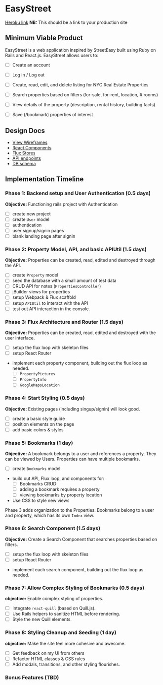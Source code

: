 # EasyStreet

[Heroku link][heroku] **NB:** This should be a link to your production site

[heroku]: http://www.herokuapp.com

## Minimum Viable Product

EasyStreet is a web application inspired by StreetEasy built using Ruby on Rails
and React.js. EasyStreet allows users to:

<!-- This is a Markdown checklist. Use it to keep track of your
progress. Put an x between the brackets for a checkmark: [x] -->

- [ ] Create an account
- [ ] Log in / Log out
- [ ] Create, read, edit, and delete listing for NYC Real Estate Properties
- [ ] Search properties based on filters (for-sale, for-rent, location, # rooms)
- [ ] View details of the property (description, rental history, building facts)
- [ ] Save (/bookmark) properties of interest


## Design Docs
* [View Wireframes][views]
* [React Components][components]
* [Flux Stores][stores]
* [API endpoints][api-endpoints]
* [DB schema][schema]

[views]: ./docs/views.md
[components]: ./docs/components.md
[stores]: ./docs/stores.md
[api-endpoints]: ./docs/api-endpoints.md
[schema]: ./docs/schema.md

## Implementation Timeline

### Phase 1: Backend setup and User Authentication (0.5 days)

**Objective:** Functioning rails project with Authentication

- [ ] create new project
- [ ] create `User` model
- [ ] authentication
- [ ] user signup/signin pages
- [ ] blank landing page after signin

### Phase 2: Property Model, API, and basic APIUtil (1.5 days)

**Objective:** Properties can be created, read, edited and destroyed through
the API.

- [ ] create `Property` model
- [ ] seed the database with a small amount of test data
- [ ] CRUD API for notes (`PropertiesController`)
- [ ] jBuilder views for properties
- [ ] setup Webpack & Flux scaffold
- [ ] setup `APIUtil` to interact with the API
- [ ] test out API interaction in the console.

### Phase 3: Flux Architecture and Router (1.5 days)

**Objective:** Properties can be created, read, edited and destroyed with the
user interface.

- [ ] setup the flux loop with skeleton files
- [ ] setup React Router
- implement each property component, building out the flux loop as needed.
  - [ ] `PropertyPictures`
  - [ ] `PropertyInfo`
  - [ ] `GoogleMapsLocation`

### Phase 4: Start Styling (0.5 days)

**Objective:** Existing pages (including singup/signin) will look good.

- [ ] create a basic style guide
- [ ] position elements on the page
- [ ] add basic colors & styles

### Phase 5: Bookmarks (1 day)

**Objective:** A bookmark belongs to a user and references a property. They can be viewed by Users. Properties
can have multiple bookmarks.

- [ ] create `Bookmarks` model
- build out API, Flux loop, and components for:
  - [ ] Bookmarks CRUD
  - [ ] adding a bookmark requires a property
  - [ ] viewing bookmarks by property location
- Use CSS to style new views

Phase 3 adds organization to the Properties. Bookmarks belong to a user and property, which has its own `Index` view.

### Phase 6: Search Component (1.5 days)

**Objective:** Create a Search Component that searches properties based on filters.

- [ ] setup the flux loop with skeleton files
- [ ] setup React Router
- implement each search component, building out the flux loop as needed.

### Phase 7: Allow Complex Styling of Bookmarks (0.5 days)

**objective:** Enable complex styling of properties.

- [ ] Integrate `react-quill` (based on Quill.js).
- [ ] Use Rails helpers to sanitize HTML before rendering.
- [ ] Style the new Quill elements.

### Phase 8: Styling Cleanup and Seeding (1 day)

**objective:** Make the site feel more cohesive and awesome.

- [ ] Get feedback on my UI from others
- [ ] Refactor HTML classes & CSS rules
- [ ] Add modals, transitions, and other styling flourishes.

### Bonus Features (TBD)


[phase-one]: ./docs/phases/phase1.md
[phase-two]: ./docs/phases/phase2.md
[phase-three]: ./docs/phases/phase3.md
[phase-four]: ./docs/phases/phase4.md
[phase-five]: ./docs/phases/phase5.md
